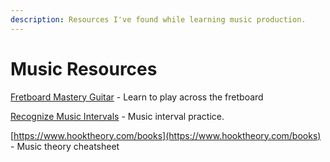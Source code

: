 ```yaml
---
description: Resources I've found while learning music production.
---
```


# Music Resources

[Fretboard Mastery Guitar](https://www.youtube.com/watch?v=KfGq2tHEbaE&list=PLFP9n74EIJVDwB4kTfGSJcehdLdDbWWY3) - Learn to play across the fretboard

[Recognize Music Intervals](https://www.youtube.com/watch?v=tF10WArTTIU) - Music interval practice.

[https://www.hooktheory.com/books](https://www.hooktheory.com/books) - Music theory cheatsheet





